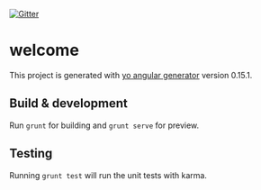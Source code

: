 [![Gitter](https://badges.gitter.im/desenvolvedorexpert/desenvolvedorexpert.github.io.svg)](https://gitter.im/desenvolvedorexpert/desenvolvedorexpert.github.io?utm_source=badge&utm_medium=badge&utm_campaign=pr-badge&utm_content=badge)
# welcome

This project is generated with [yo angular generator](https://github.com/yeoman/generator-angular)
version 0.15.1.

## Build & development

Run `grunt` for building and `grunt serve` for preview.

## Testing

Running `grunt test` will run the unit tests with karma.
